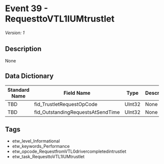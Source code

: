 # Event 39 - RequesttoVTL1IUMtrustlet
###### Version: 1

## Description
None

## Data Dictionary
|Standard Name|Field Name|Type|Description|Sample Value|
|---|---|---|---|---|
|TBD|fid_TrustletRequestOpCode|UInt32|None|`None`|
|TBD|fid_OutstandingRequestsAtSendTime|UInt32|None|`None`|

## Tags
* etw_level_Informational
* etw_keywords_Performance
* etw_opcode_RequestfromVTL0drivercompletedintrustlet
* etw_task_RequesttoVTL1IUMtrustlet